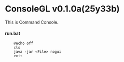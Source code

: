 # ConsoleGL v0.1.0a(25y33b)

This is Command Console.

#### run.bat
```batch
    @echo off
    cls
    java -jar <File> nogui
    exit
```
